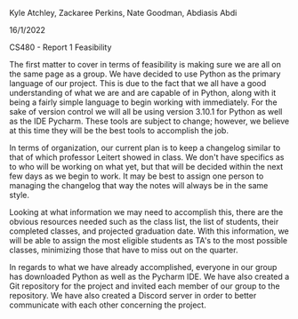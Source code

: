 ﻿Kyle Atchley, Zackaree Perkins, Nate Goodman, Abdiasis Abdi

16/1/2022

CS480 - Report 1 Feasibility

The first matter to cover in terms of feasibility is making sure we are all on the same page as a group. We have decided to use Python as the primary language of our project. This is due to the fact that we all have a good understanding of what we are and are capable of in Python, along with it being a fairly simple language to begin working with immediately. For the sake of version control we will all be using version 3.10.1 for Python as well as the IDE Pycharm. These tools are subject to change; however, we believe at this time they will be the best tools to accomplish the job.

In terms of organization, our current plan is to keep a changelog similar to that of which professor Leitert showed in class. We don't have specifics as to who will be working on what yet, but that will be decided within the next few days as we begin to work. It may be best to assign one person to managing the changelog that way the notes will always be in the same style.

Looking at what information we may need to accomplish this, there are the obvious resources needed such as the class list, the list of students, their completed classes, and projected graduation date. With this information, we will be able to assign the most eligible students as TA's to the most possible classes, minimizing those that have to miss out on the quarter.

In regards to what we have already accomplished, everyone in our group has downloaded Python as well as the Pycharm IDE. We have also created a Git repository for the project and invited each member of our group to the repository. We have also created a Discord server in order to better communicate with each other concerning the project.